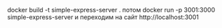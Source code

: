 docker build -t simple-express-server .
потом 
docker run -p 3001:3000 simple-express-server
и переходим на сайт 
http://localhost:3001